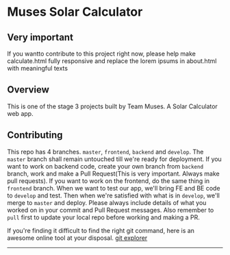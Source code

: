 # Muses Solar Calculator

## Very important

If you wantto contribute to this project right now, please help make calculate.html fully responsive and replace the lorem ipsums in about.html with meaningful texts

## Overview

This is one of the stage 3 projects built by Team Muses. A Solar Calculator web app.

## Contributing

This repo has 4 branches. `master`, `frontend`, `backend` and `develop`. The `master` branch shall remain untouched till we're ready for deployment. If you want to work on backend code, create your own branch from `backend` branch, work and make a Pull Request(This is very important. Always make pull requests). If you want to work on the frontend, do the same thing in `frontend` branch. When we want to test our app, we'll bring FE and BE code to `develop` and test. Then when we're satisfied with what is in `develop`, we'll merge to `master` and deploy. Please always include details of what you worked on in your commit and Pull Request messages. Also remember to `pull` first to update your local repo before working and making a PR. 

If you're finding it difficult to find the right git command, here is an awesome online tool at your disposal. [git explorer](https://gitexplorer.com)

---
